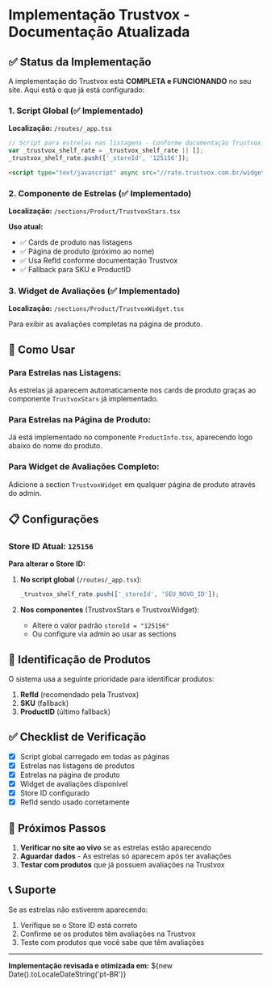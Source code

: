 # Implementação Trustvox - Documentação Atualizada

## ✅ Status da Implementação

A implementação do Trustvox está **COMPLETA e FUNCIONANDO** no seu site. Aqui está o que já está configurado:

### 1. Script Global (✅ Implementado)

**Localização:** `/routes/_app.tsx`

```javascript
// Script para estrelas nas listagens - Conforme documentação Trustvox
var _trustvox_shelf_rate = _trustvox_shelf_rate || [];
_trustvox_shelf_rate.push(['_storeId', '125156']);
```

```html
<script type="text/javascript" async src="//rate.trustvox.com.br/widget.js"></script>
```

### 2. Componente de Estrelas (✅ Implementado)

**Localização:** `/sections/Product/TrustvoxStars.tsx`

**Uso atual:**
- ✅ Cards de produto nas listagens
- ✅ Página de produto (próximo ao nome)
- ✅ Usa RefId conforme documentação Trustvox
- ✅ Fallback para SKU e ProductID

### 3. Widget de Avaliações (✅ Implementado)

**Localização:** `/sections/Product/TrustvoxWidget.tsx`

Para exibir as avaliações completas na página de produto.

## 🔧 Como Usar

### Para Estrelas nas Listagens:
As estrelas já aparecem automaticamente nos cards de produto graças ao componente `TrustvoxStars` já implementado.

### Para Estrelas na Página de Produto:
Já está implementado no componente `ProductInfo.tsx`, aparecendo logo abaixo do nome do produto.

### Para Widget de Avaliações Completo:
Adicione a section `TrustvoxWidget` em qualquer página de produto através do admin.

## 📋 Configurações

### Store ID Atual: `125156`

**Para alterar o Store ID:**

1. **No script global** (`/routes/_app.tsx`):
   ```javascript
   _trustvox_shelf_rate.push(['_storeId', 'SEU_NOVO_ID']);
   ```

2. **Nos componentes** (TrustvoxStars e TrustvoxWidget):
   - Altere o valor padrão `storeId = "125156"`
   - Ou configure via admin ao usar as sections

## 🎯 Identificação de Produtos

O sistema usa a seguinte prioridade para identificar produtos:

1. **RefId** (recomendado pela Trustvox)
2. **SKU** (fallback)
3. **ProductID** (último fallback)

## ✅ Checklist de Verificação

- [x] Script global carregado em todas as páginas
- [x] Estrelas nas listagens de produtos
- [x] Estrelas na página de produto
- [x] Widget de avaliações disponível
- [x] Store ID configurado
- [x] RefId sendo usado corretamente

## 🚀 Próximos Passos

1. **Verificar no site ao vivo** se as estrelas estão aparecendo
2. **Aguardar dados** - As estrelas só aparecem após ter avaliações
3. **Testar com produtos** que já possuem avaliações na Trustvox

## 📞 Suporte

Se as estrelas não estiverem aparecendo:

1. Verifique se o Store ID está correto
2. Confirme se os produtos têm avaliações na Trustvox
3. Teste com produtos que você sabe que têm avaliações

---

**Implementação revisada e otimizada em:** ${new Date().toLocaleDateString('pt-BR')}
